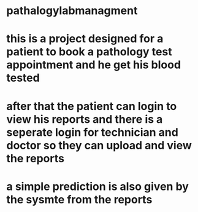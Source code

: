 # pathalogylabmanagment
# this is a project designed for a patient to book a pathology test appointment and he get his blood tested
# after that the patient can login to view his reports and there is a seperate login for technician and doctor so they can upload and view the reports
# a simple prediction is also given by the sysmte from the reports

